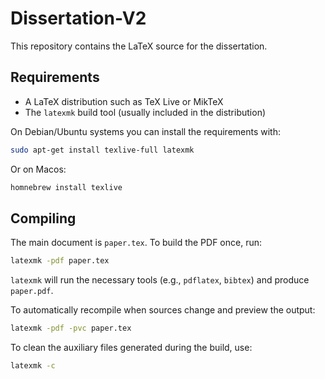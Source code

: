 # Dissertation-V2

This repository contains the LaTeX source for the dissertation.

## Requirements

- A LaTeX distribution such as TeX Live or MikTeX
- The `latexmk` build tool (usually included in the distribution)

On Debian/Ubuntu systems you can install the requirements with:

```bash
sudo apt-get install texlive-full latexmk
```

Or on Macos:
```bash
homnebrew install texlive
```

## Compiling

The main document is `paper.tex`. To build the PDF once, run:

```bash
latexmk -pdf paper.tex
```

`latexmk` will run the necessary tools (e.g., `pdflatex`, `bibtex`) and produce `paper.pdf`.

To automatically recompile when sources change and preview the output:

```bash
latexmk -pdf -pvc paper.tex
```

To clean the auxiliary files generated during the build, use:

```bash
latexmk -c
```
